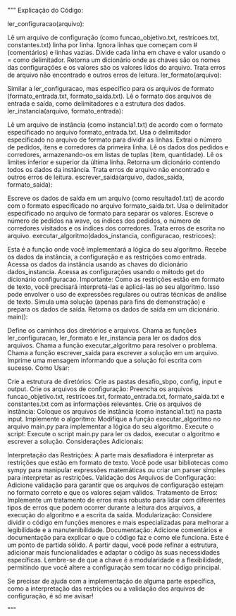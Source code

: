 """
Explicação do Código:

ler_configuracao(arquivo):

Lê um arquivo de configuração (como funcao_objetivo.txt, restricoes.txt, constantes.txt) linha por linha.
Ignora linhas que começam com # (comentários) e linhas vazias.
Divide cada linha em chave e valor usando o = como delimitador.
Retorna um dicionário onde as chaves são os nomes das configurações e os valores são os valores lidos do arquivo.
Trata erros de arquivo não encontrado e outros erros de leitura.
ler_formato(arquivo):

Similar a ler_configuracao, mas específico para os arquivos de formato (formato_entrada.txt, formato_saida.txt).
Lê o formato dos arquivos de entrada e saída, como delimitadores e a estrutura dos dados.
ler_instancia(arquivo, formato_entrada):

Lê um arquivo de instância (como instancia1.txt) de acordo com o formato especificado no arquivo formato_entrada.txt.
Usa o delimitador especificado no arquivo de formato para dividir as linhas.
Extrai o número de pedidos, itens e corredores da primeira linha.
Lê os dados dos pedidos e corredores, armazenando-os em listas de tuplas (item, quantidade).
Lê os limites inferior e superior da última linha.
Retorna um dicionário contendo todos os dados da instância.
Trata erros de arquivo não encontrado e outros erros de leitura.
escrever_saida(arquivo, dados_saida, formato_saida):

Escreve os dados de saída em um arquivo (como resultado1.txt) de acordo com o formato especificado no arquivo formato_saida.txt.
Usa o delimitador especificado no arquivo de formato para separar os valores.
Escreve o número de pedidos na wave, os índices dos pedidos, o número de corredores visitados e os índices dos corredores.
Trata erros de escrita no arquivo.
executar_algoritmo(dados_instancia, configuracao, restricoes):

Esta é a função onde você implementará a lógica do seu algoritmo.
Recebe os dados da instância, a configuração e as restrições como entrada.
Acessa os dados da instância usando as chaves do dicionário dados_instancia.
Acessa as configurações usando o método get do dicionário configuracao.
Importante: Como as restrições estão em formato de texto, você precisará interpretá-las e aplicá-las ao seu algoritmo. Isso pode envolver o uso de expressões regulares ou outras técnicas de análise de texto.
Simula uma solução (apenas para fins de demonstração) e prepara os dados de saída.
Retorna os dados de saída em um dicionário.
main():

Define os caminhos dos diretórios e arquivos.
Chama as funções ler_configuracao, ler_formato e ler_instancia para ler os dados dos arquivos.
Chama a função executar_algoritmo para resolver o problema.
Chama a função escrever_saida para escrever a solução em um arquivo.
Imprime uma mensagem informando que a solução foi escrita com sucesso.
Como Usar:

Crie a estrutura de diretórios: Crie as pastas desafio_sbpo, config, input e output.
Crie os arquivos de configuração: Preencha os arquivos funcao_objetivo.txt, restricoes.txt, formato_entrada.txt, formato_saida.txt e constantes.txt com as informações relevantes.
Crie os arquivos de instância: Coloque os arquivos de instância (como instancia1.txt) na pasta input.
Implemente o algoritmo: Modifique a função executar_algoritmo no arquivo main.py para implementar a lógica do seu algoritmo.
Execute o script: Execute o script main.py para ler os dados, executar o algoritmo e escrever a solução.
Considerações Adicionais:

Interpretação das Restrições: A parte mais desafiadora é interpretar as restrições que estão em formato de texto. Você pode usar bibliotecas como sympy para manipular expressões matemáticas ou criar um parser simples para interpretar as restrições.
Validação dos Arquivos de Configuração: Adicione validação para garantir que os arquivos de configuração estejam no formato correto e que os valores sejam válidos.
Tratamento de Erros: Implemente um tratamento de erros mais robusto para lidar com diferentes tipos de erros que podem ocorrer durante a leitura dos arquivos, a execução do algoritmo e a escrita da saída.
Modularização: Considere dividir o código em funções menores e mais especializadas para melhorar a legibilidade e a manutenibilidade.
Documentação: Adicione comentários e documentação para explicar o que o código faz e como ele funciona.
Este é um ponto de partida sólido. A partir daqui, você pode refinar a estrutura, adicionar mais funcionalidades e adaptar o código às suas necessidades específicas. Lembre-se de que a chave é a modularidade e a flexibilidade, permitindo que você altere a configuração sem tocar no código principal.

Se precisar de ajuda com a implementação de alguma parte específica, como a interpretação das restrições ou a validação dos arquivos de configuração, é só me avisar!




"""